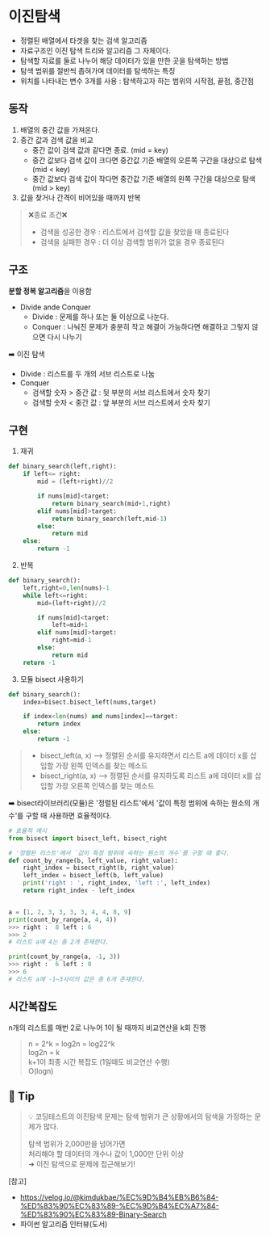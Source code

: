 # 이진탐색

- 정렬된 배열에서 타겟을 찾는 검색 알고리즘
- 자료구조인 이진 탐색 트리와 알고리즘 그 자체이다.
- 탐색할 자료를 둘로 나누어 해당 데이터가 있을 만한 곳을 탐색하는 방법
- 탐색 범위를 절반씩 좁혀가며 데이터를 탐색하는 특징
- 위치를 나타내는 변수 3개를 사용
  : 탐색하고자 하는 범위의 시작점, 끝점, 중간점

## 동작

1. 배열의 중간 값을 가져온다.
2. 중간 값과 검색 값을 비교
   - 중간 값이 검색 값과 같다면 종료. (mid = key)
   - 중간 값보다 검색 값이 크다면 중간값 기준 배열의 오른쪽 구간을 대상으로 탐색(mid < key)
   - 중간 값보다 검색 값이 작다면 중간값 기준 배열의 왼쪽 구간을 대상으로 탐색 (mid > key)
3. 값을 찾거나 간격이 비어있을 때까지 반복

> ❌종료 조건❌
>
> - 검색을 성공한 경우 : 리스트에서 검색할 값을 찾았을 때 종료된다
> - 검색을 실패한 경우 : 더 이상 검색할 범위가 없을 경우 종료된다

## 구조

**분할 정복 알고리즘**을 이용함

- Divide ande Conquer
  - Divide : 문제를 하나 또는 둘 이상으로 나눈다.
  - Conquer : 나눠진 문제가 충분히 작고 해결이 가능하다면 해결하고 그렇지 않으면 다시 나누기

➡️ 이진 탐색

- Divide : 리스트를 두 개의 서브 리스트로 나눔
- Conquer
  - 검색할 숫자 > 중간 값 : 뒷 부분의 서브 리스트에서 숫자 찾기
  - 검색할 숫자 < 중간 값 : 앞 부분의 서브 리스트에서 숫자 찾기

## 구현

1. 재귀

```python
def binary_search(left,right):
	if left<= right:
    	mid = (left+right)//2

        if nums[mid]<target:
        	return binary_search(mid+1,right)
       	elif nums[mid]>target:
        	return binary_search(left,mid-1)
        else:
        	return mid
    else:
    	return -1
```

2. 반복

```python
def binary_search():
	left,right=0,len(nums)-1
    while left<=right:
    	mid=(left+right)//2

        if nums[mid]<target:
        	left=mid+1
        elif nums[mid]>target:
        	right=mid-1
        else:
        	return mid
    return -1
```

3. 모듈 bisect 사용하기

```python
def binary_search():
	index=bisect.bisect_left(nums,target)

    if index<len(nums) and nums[index]==target:
    	return index
    else:
    	return -1
```

> - bisect_left(a, x) --> 정렬된 순서를 유지하면서 리스트 a에 데이터 x를 삽입할 가장 왼쪽 인덱스를 찾는 메소드
> - bisect_right(a, x) --> 정렬된 순서를 유지하도록 리스트 a에 데이터 x를 삽입할 가장 오른쪽 인덱스를 찾는 메소드

➡️ bisect라이브러리(모듈)은 '정렬된 리스트'에서 '값이 특정 범위에 속하는 원소의 개수'를 구할 때 사용하면 효율적이다.

```python
# 효율적 예시
from bisect import bisect_left, bisect_right

# '정렬된 리스트'에서 `값이 특정 범위에 속하는 원소의 개수`를 구할 때 좋다.
def count_by_range(b, left_value, right_value):
    right_index = bisect_right(b, right_value)
    left_index = bisect_left(b, left_value)
    print('right : ', right_index, 'left :', left_index)
    return right_index - left_index


a = [1, 2, 3, 3, 3, 3, 4, 4, 8, 9]
print(count_by_range(a, 4, 4))
>>> right :  8 left : 6
>>> 2
# 리스트 a에 4는 총 2개 존재한다.

print(count_by_range(a, -1, 3))
>>> right :  6 left : 0
>>> 6
# 리스트 a에 -1~3사이의 값은 총 6개 존재한다.
```

## 시간복잡도

n개의 리스트를 매번 2로 나누어 1이 될 때까지 비교연산을 k회 진행

> n = 2^k = log2n = log22^k <br/>
> log2n = k <br/>
> k+1이 최종 시간 복잡도 (1일때도 비교연산 수행) <br/>
> O(logn)

## 💛 Tip

> 💡 코딩테스트의 이진탐색 문제는 탐색 범위가 큰 상황에서의 탐색을 가정하는 문제가 많다.
>
> 탐색 범위가 2,000만을 넘어가면<br/>
> 처리해야 할 데이터의 개수나 값이 1,000만 단위 이상<br/>
> ➜ 이진 탐색으로 문제에 접근해보기!<br/>

[참고]

- https://velog.io/@kimdukbae/%EC%9D%B4%EB%B6%84-%ED%83%90%EC%83%89-%EC%9D%B4%EC%A7%84-%ED%83%90%EC%83%89-Binary-Search
- 파이썬 알고리즘 인터뷰(도서)

